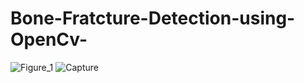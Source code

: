# Bone-Fratcture-Detection-using-OpenCv-
![Figure_1](https://user-images.githubusercontent.com/91419239/190684728-8f99cbfb-cfdf-4e68-ba21-2870a3aade88.png)
![Capture](https://user-images.githubusercontent.com/91419239/190685118-10c23335-8745-4eb5-af18-ff9e52a1326b.JPG)
